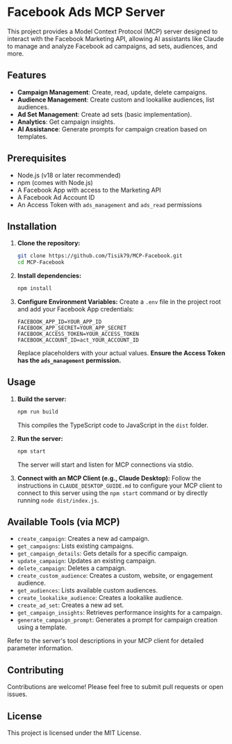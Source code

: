 # Facebook Ads MCP Server

This project provides a Model Context Protocol (MCP) server designed to interact with the Facebook Marketing API, allowing AI assistants like Claude to manage and analyze Facebook ad campaigns, ad sets, audiences, and more.

## Features

*   **Campaign Management**: Create, read, update, delete campaigns.
*   **Audience Management**: Create custom and lookalike audiences, list audiences.
*   **Ad Set Management**: Create ad sets (basic implementation).
*   **Analytics**: Get campaign insights.
*   **AI Assistance**: Generate prompts for campaign creation based on templates.

## Prerequisites

*   Node.js (v18 or later recommended)
*   npm (comes with Node.js)
*   A Facebook App with access to the Marketing API
*   A Facebook Ad Account ID
*   An Access Token with `ads_management` and `ads_read` permissions

## Installation

1.  **Clone the repository:**
    ```bash
    git clone https://github.com/Tisik79/MCP-Facebook.git
    cd MCP-Facebook
    ```
2.  **Install dependencies:**
    ```bash
    npm install
    ```
3.  **Configure Environment Variables:**
    Create a `.env` file in the project root and add your Facebook App credentials:
    ```dotenv
    FACEBOOK_APP_ID=YOUR_APP_ID
    FACEBOOK_APP_SECRET=YOUR_APP_SECRET
    FACEBOOK_ACCESS_TOKEN=YOUR_ACCESS_TOKEN 
    FACEBOOK_ACCOUNT_ID=act_YOUR_ACCOUNT_ID 
    ```
    Replace placeholders with your actual values. **Ensure the Access Token has the `ads_management` permission.**

## Usage

1.  **Build the server:**
    ```bash
    npm run build
    ```
    This compiles the TypeScript code to JavaScript in the `dist` folder.

2.  **Run the server:**
    ```bash
    npm start
    ```
    The server will start and listen for MCP connections via stdio.

3.  **Connect with an MCP Client (e.g., Claude Desktop):**
    Follow the instructions in `CLAUDE_DESKTOP_GUIDE.md` to configure your MCP client to connect to this server using the `npm start` command or by directly running `node dist/index.js`.

## Available Tools (via MCP)

*   `create_campaign`: Creates a new ad campaign.
*   `get_campaigns`: Lists existing campaigns.
*   `get_campaign_details`: Gets details for a specific campaign.
*   `update_campaign`: Updates an existing campaign.
*   `delete_campaign`: Deletes a campaign.
*   `create_custom_audience`: Creates a custom, website, or engagement audience.
*   `get_audiences`: Lists available custom audiences.
*   `create_lookalike_audience`: Creates a lookalike audience.
*   `create_ad_set`: Creates a new ad set.
*   `get_campaign_insights`: Retrieves performance insights for a campaign.
*   `generate_campaign_prompt`: Generates a prompt for campaign creation using a template.

Refer to the server's tool descriptions in your MCP client for detailed parameter information.

## Contributing

Contributions are welcome! Please feel free to submit pull requests or open issues.

## License

This project is licensed under the MIT License.
